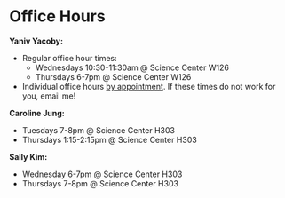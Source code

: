 # Office Hours


**Yaniv Yacoby:**
* Regular office hour times:
  * Wednesdays 10:30-11:30am @ Science Center W126
  * Thursdays 6-7pm @ Science Center W126
* Individual office hours [by appointment](https://calendly.com/yanivyacoby/office-hours). If these times do not work for you, email me!
  
**Caroline Jung:**
* Tuesdays 7-8pm @ Science Center H303
* Thursdays 1:15-2:15pm @ Science Center H303

**Sally Kim:** 
* Wednesday 6-7pm @ Science Center H303
* Thursdays 7-8pm @ Science Center H303





